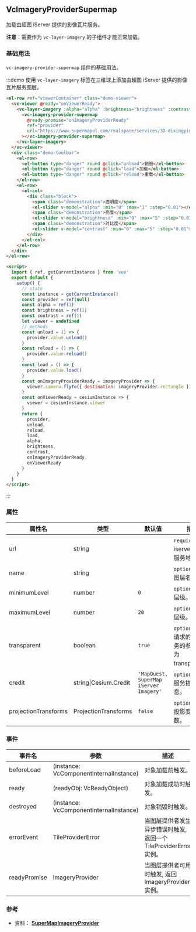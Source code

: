 ## VcImageryProviderSupermap

加载由超图 iServer 提供的影像瓦片服务。

**注意**：需要作为 `vc-layer-imagery` 的子组件才能正常加载。

### 基础用法

`vc-imagery-provider-supermap` 组件的基础用法。

:::demo 使用 `vc-layer-imagery` 标签在三维球上添加由超图 iServer 提供的影像瓦片服务图层。

```html
<el-row ref="viewerContainer" class="demo-viewer">
  <vc-viewer @ready="onViewerReady">
    <vc-layer-imagery :alpha="alpha" :brightness="brightness" :contrast="contrast">
      <vc-imagery-provider-supermap
        @ready-promise="onImageryProviderReady"
        ref="provider"
        url="https://www.supermapol.com/realspace/services/3D-dixingyingxiang/rest/realspace/datas/MosaicResult"
      ></vc-imagery-provider-supermap>
    </vc-layer-imagery>
  </vc-viewer>
  <div class="demo-toolbar">
    <el-row>
      <el-button type="danger" round @click="unload">销毁</el-button>
      <el-button type="danger" round @click="load">加载</el-button>
      <el-button type="danger" round @click="reload">重载</el-button>
    </el-row>
    <el-row>
      <el-col>
        <div class="block">
          <span class="demonstration">透明度</span>
          <el-slider v-model="alpha" :min="0" :max="1" :step="0.01"></el-slider>
          <span class="demonstration">亮度</span>
          <el-slider v-model="brightness" :min="0" :max="5" :step="0.01"></el-slider>
          <span class="demonstration">对比度</span>
          <el-slider v-model="contrast" :min="0" :max="5" :step="0.01"></el-slider>
        </div>
      </el-col>
    </el-row>
  </div>
</el-row>

<script>
  import { ref, getCurrentInstance } from 'vue'
  export default {
    setup() {
      // state
      const instance = getCurrentInstance()
      const provider = ref(null)
      const alpha = ref(1)
      const brightness = ref(1)
      const contrast = ref(1)
      let viewer = undefined
      // methods
      const unload = () => {
        provider.value.unload()
      }
      const reload = () => {
        provider.value.reload()
      }
      const load = () => {
        provider.value.load()
      }
      const onImageryProviderReady = imageryProvider => {
        viewer.camera.flyTo({ destination: imageryProvider.rectangle })
      }
      const onViewerReady = cesiumInstance => {
        viewer = cesiumInstance.viewer
      }
      return {
        provider,
        unload,
        reload,
        load,
        alpha,
        brightness,
        contrast,
        onImageryProviderReady,
        onViewerReady
      }
    }
  }
</script>
```

:::

### 属性

| 属性名               | 类型                  | 默认值                                 | 描述                                                    |
| -------------------- | --------------------- | -------------------------------------- | ------------------------------------------------------- |
| url                  | string                |                                        | `required` 超图 iserver 影像服务地址。                  |
| name                 | string                |                                        | `optional` 影像图层名称。                               |
| minimumLevel         | number                | `0`                                    | `optional` 最小层级。                                   |
| maximumLevel         | number                | `20`                                   | `optional` 最大层级。                                   |
| transparent          | boolean               | `true`                                 | `optional` 设置请求的地图服务的参数是否为 transparent。 |
| credit               | string\|Cesium.Credit | `'MapQuest, SuperMap iServer Imagery'` | `optional` 影像服务描述信息。                           |
| projectionTransforms | ProjectionTransforms  | `false`                                | `optional` 指定投影变换参数。                           |

### 事件

| 事件名       | 参数                                    | 描述                                                              |
| ------------ | --------------------------------------- | ----------------------------------------------------------------- |
| beforeLoad   | (instance: VcComponentInternalInstance) | 对象加载前触发。                                                  |
| ready        | (readyObj: VcReadyObject)               | 对象加载成功时触发。                                              |
| destroyed    | (instance: VcComponentInternalInstance) | 对象销毁时触发。                                                  |
| errorEvent   | TileProviderError                       | 当图层提供者发生异步错误时触发, 返回一个 TileProviderError 实例。 |
| readyPromise | ImageryProvider                         | 当图层提供者可用时触发, 返回 ImageryProvider 实例。               |

### 参考

- 资料： **[SuperMapImageryProvider](http://support.supermap.com.cn:8090/webgl/docs/Documentation/SuperMapImageryProvider.html)**
